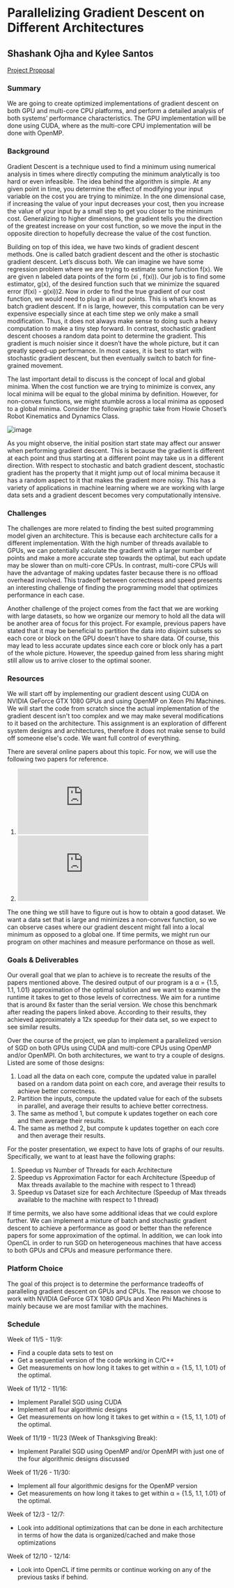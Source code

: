 # Parallelizing Gradient Descent on Different Architectures 
## Shashank Ojha and Kylee Santos

[Project Proposal](https://shashank-ojha.github.io/ParallelGradientDescent/proposal.pdf)

### Summary

We are going to create optimized implementations of gradient descent on both GPU and multi-core CPU platforms, and perform a detailed analysis of both systems’ performance characteristics. The GPU implementation will be done using CUDA, where as the multi-core CPU implementation will be done with OpenMP. 

### Background

Gradient Descent is a technique used to find a minimum using numerical analysis in times where directly computing the minimum analytically is too hard or even infeasible. The idea behind the algorithm is simple. At any given point in time, you determine the effect of modifying your input variable on the cost you are trying to minimize. In the one dimensional case, if increasing the value of your input decreases your cost, then you increase the value of your input by a small step to get you closer to the minimum cost. Generalizing to higher dimensions, the gradient tells you the direction of the greatest increase on your cost function, so we move the input in the opposite direction to hopefully decrease the value of the cost function. 

Building on top of this idea, we have two kinds of gradient descent methods. One is called batch gradient descent and the other is stochastic gradient descent. Let’s discuss both. We can imagine we have some regression problem where we are trying to estimate some function f(x). We are given n labeled data points of the form (xi , f(xi)). Our job is to find some estimator, g(x), of the desired function such that we minimize the squared error (f(xi) - g(xi))2.  Now in order to find the true gradient of our cost function, we would need to plug in all our points. This is what’s known as batch gradient descent. If n is large, however, this computation can be very expensive especially since at each time step we only make a small modification. Thus, it does not always make sense to doing such a heavy computation to make a tiny step forward. In contrast, stochastic gradient descent chooses a random data point to determine the gradient. This gradient is much noisier since it doesn’t have the whole picture, but it can greatly speed-up performance. In most cases, it is best to start with stochastic gradient descent, but then eventually switch to batch for fine-grained movement. 

The last important detail to discuss is the concept of local and global minima. When the cost function we are trying to minimize is convex, any local minima will be equal to the global minima by definition. However, for non-convex functions, we might stumble across a local minima as opposed to a global minima. Consider the following graphic take from Howie Choset’s Robot Kinematics and Dynamics Class.

![image](https://shashank-ojha.github.io/ParallelGradientDescent/non-convex.png)

As you might observe, the initial position start state may affect our answer when performing gradient descent. This is because the gradient is different at each point and thus starting at a different point may take us in a different direction. With respect to stochastic and batch gradient descent, stochastic gradient has the property that it might jump out of local minima because it has a random aspect to it that makes the gradient more noisy. This has a variety of applications in machine learning where we are working with large data sets and a gradient descent becomes very computationally intensive.

### Challenges

The challenges are more related to finding the best suited programming model given an architecture. This is because each architecture calls for a different implementation. With the high number of threads available to GPUs, we can potentially calculate the gradient with a larger number of points and make a more accurate step towards the optimal, but each update may be slower than on multi-core CPUs. In contrast, multi-core CPUs will have the advantage of making updates faster because there is no offload overhead involved. This tradeoff between correctness and speed presents an interesting challenge of finding the programming model that optimizes performance in each case. 

Another challenge of the project comes from the fact that we are working with large datasets, so how we organize our memory to hold all the data will be another area of focus for this project. For example, previous papers have stated that it may be beneficial to partition the data into disjoint subsets so each core or block on the GPU doesn’t have to share data. Of course, this may lead to less accurate updates since each core or block only has a part of the whole picture. However, the speedup gained from less sharing might still allow us to arrive closer to the optimal sooner.

### Resources

We will start off by implementing our gradient descent using CUDA on NVIDIA GeForce GTX 1080 GPUs and using OpenMP on Xeon Phi Machines. We will start the code from scratch since the actual implementation of the gradient descent isn't too complex and we may make several modifications to it based on the architecture. This assignment is an exploration of different system designs and architectures, therefore it does not make sense to build off someone else's code. We want full control of everything. 

There are several online papers about this topic. For now, we will use the following two papers for reference. 
1. ![Parallelizing Stochastic Gradient Descent](http://martin.zinkevich.org/publications/nips2010.pdf)
2. ![Stochastic Gradient Descent on Highly-Parallel Architectures](https://arxiv.org/pdf/1802.08800.pdf)

The one thing we still have to figure out is how to obtain a good dataset. We want a data set that is large and minimizes a non-convex function, so we can observe cases where our gradient descent might fall into a local minimum as opposed to a global one. If time permits, we might run our program on other machines and measure performance on those as well.

### Goals & Deliverables

Our overall goal that we plan to achieve is to recreate the results of the papers mentioned above. The desired output of our program is a α = {1.5, 1.1, 1.01} approximation of the optimal solution and we want to examine the runtime it takes to get to those levels of correctness.  We aim for a runtime that is around 8x faster than the serial version. We chose this benchmark after reading the papers linked above. According to their results, they achieved approximately a 12x speedup for their data set, so we expect to see similar results. 

Over the course of the project, we plan to implement a parallelized version of SGD on both GPUs using CUDA and multi-core CPUs using OpenMP and/or OpenMPI. On both architectures, we want to try a couple of designs. Listed are some of those designs:
1. Load all the data on each core, compute the updated value in parallel based on a random data point on each core, and average their results to achieve better correctness.
2. Partition the inputs, compute the updated value for each of the subsets in parallel, and average their results to achieve better correctness.
3. The same as method 1, but compute k updates together on each core and then average their results.
4. The same as method 2, but compute k updates together on each core and then average their results. 

For the poster presentation, we expect to have lots of graphs of our results. Specifically, we want to at least have the following graphs:
1. Speedup vs Number of Threads for each Architecture
2. Speedup vs Approximation Factor for each Architecture (Speedup of Max threads available to the machine with respect to 1 thread)
3. Speedup vs Dataset size for each Architecture (Speedup of Max threads available to the machine with respect to 1 thread)

If time permits, we also have some additional ideas that we could explore further. We can implement a mixture of batch and stochastic gradient descent to achieve a performance as good or better than the reference papers for some approximation of the optimal. In addition, we can look into OpenCL in order to run SGD on heterogeneous machines that have access to both GPUs and CPUs and measure performance there.

### Platform Choice

The goal of this project is to determine the performance tradeoffs of paralleling gradient descent on GPUs and CPUs. The reason we choose to work with  NVIDIA GeForce GTX 1080 GPUs and Xeon Phi Machines is mainly because we are most familiar with the machines.

### Schedule

Week of 11/5 - 11/9:
- Find a couple data sets to test on
- Get a sequential version of the code working in C/C++
- Get measurements on how long it takes to get within α = {1.5, 1.1, 1.01} of the optimal.

Week of 11/12 - 11/16:
- Implement Parallel SGD using CUDA
- Implement all four algorithmic designs
- Get measurements on how long it takes to get within α = {1.5, 1.1, 1.01} of the optimal.

Week of 11/19 - 11/23 (Week of Thanksgiving Break):
- Implement Parallel SGD using OpenMP and/or OpenMPI with just one of the four algorithmic designs discussed

Week of 11/26 - 11/30:
- Implement all four algorithmic designs for the OpenMP version
- Get measurements on how long it takes to get within α = {1.5, 1.1, 1.01} of the optimal.

Week of 12/3 - 12/7:
- Look into additional optimizations that can be done in each architecture in terms of how the data is organized/cached and make those optimizations 

Week of 12/10 - 12/14:
- Look into OpenCL if time permits or continue working on any of the previous tasks if behind.

